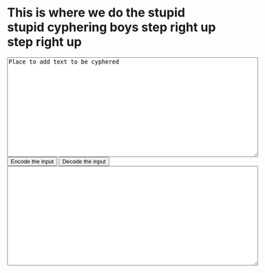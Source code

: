 <script>
    var alphabet = ['a','b','c','d','e','f','g','h','i','j','k','l','m','n','o','p','q','r','s','t','u','v','w','x','y','z'];
    function encode()
    {
        var inTB = document.getElementById("input");
        var input = inTB.value;
        var area = input.split(/\r|\n/);
        var words;
        var output = "";
        for (k = 0; k < area.length; k++) {
            words = area[k].split(" ");
            for (i = 0; i < words.length; i++){
                if (words[i].length >= 2 && findLetter(words[i].charAt(0)) != -1) {
                    output += (words[i].charAt(0));
                    output += ("oi ");
                    output += (alphabet[((findLetter(words[i].charAt(0)) + 14)%26)]);
                    output += (words[i].substr(1));
                    output += (" ");
                } else {
                    output += words[i];
                }
            }
            output += "\n";
        }
        var outTB = document.getElementById("output");
        outTB.innerHTML = output;
        console.log(output);
    }

    function findLetter(letter) {
        letter = letter.toLowerCase();
        for (j = 0; j < alphabet.length; j++) {
            if (letter == alphabet[j]) {
                return j;
            }
        }
        return -1;
    }

    function decode()
    {
        console.log("decode");
        document.getElementById("output").innerHTML = document.getElementById("input").value.replace(/(\w)(oi )(\w)/, replacer);

        /*var inTB = document.getElementById("input");
        var input = inTB.innerHTML;

        output

        var outTB = document.getElementById("output");
        outTB.innerHTML = output;*/
    }
    function replacer(match, p1, p2, p3, offset, string) {
        console.log("replace");
        const [first, second, ...rest] = match;
        console.log(p1 + p3);
        if (((first.charCodeAt(0) - 97 + 14) % 26 + 97) == first.charCodeAt(1)) {
            return first;
        } else {
            return match;
        }
    }
</script>
<h1>This is where we do the stupid stupid cyphering boys step right up step right up</h1>
<textarea id = "input" cols = "70" rows = "15">
Place to add text to be cyphered
</textarea>
<br>
<input type = "button" value = "Encode the input" onclick = "encode();">
<input type = "button" value = "Decode the input" onclick = "decode();">
<br>
<textarea id = "output" cols = "70" rows = "15">

</textarea>
